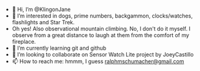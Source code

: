 - 👋 Hi, I’m @KlingonJane
- 👀 I’m interested in dogs, prime numbers, backgammon, clocks/watches, flashlights and Star Trek.
- Oh yes! Also observational mountain climbing.  No, I don't do it myself.  I observe from a great distance to laugh at them from the comfort of my fireplace.
- 🌱 I’m currently learning git and github
- 💞️ I’m looking to collaborate on Sensor Watch Lite project by JoeyCastillo
- 📫 How to reach me: hmmm, I guess ralphmschumacher@gmail.com

<!---
KlingonJane/KlingonJane is a ✨ special ✨ repository because its `README.md` (this file) appears on your GitHub profile.
You can click the Preview link to take a look at your changes.
--->
